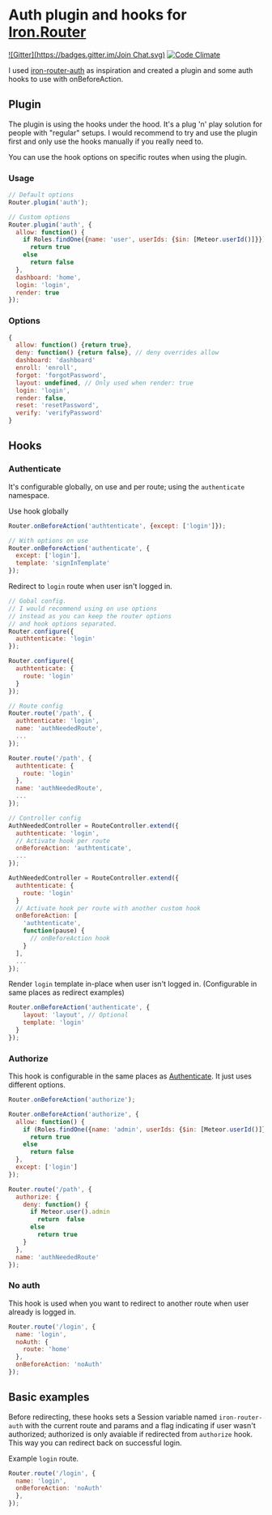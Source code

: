 # Auth plugin and hooks for [Iron.Router](https://github.com/EventedMind/iron-router)

[![Gitter](https://badges.gitter.im/Join Chat.svg)](https://gitter.im/zimme/meteor-iron-router-auth?utm_source=badge&utm_medium=badge&utm_campaign=pr-badge)
[![Code Climate](https://img.shields.io/codeclimate/github/zimme/meteor-iron-router-auth.svg?style=flat)](https://codeclimate.com/github/zimme/meteor-iron-router-auth)

I used [iron-router-auth](https://github.com/XpressiveCode/iron-router-auth) as inspiration and created a plugin and some auth hooks to use with onBeforeAction.

## Plugin

The plugin is using the hooks under the hood. It's a plug 'n' play solution for
people with "regular" setups. I would recommend to try and use the plugin
first and only use the hooks manually if you really need to.

You can use the hook options on specific routes when using the plugin.

### Usage
```js
// Default options
Router.plugin('auth');

// Custom options
Router.plugin('auth', {
  allow: function() {
    if Roles.findOne({name: 'user', userIds: {$in: [Meteor.userId()]}})
      return true
    else
      return false
  },
  dashboard: 'home',
  login: 'login',
  render: true
});
```

### Options
```js
{
  allow: function() {return true},
  deny: function() {return false}, // deny overrides allow
  dashboard: 'dashboard'
  enroll: 'enroll',
  forgot: 'forgotPassword',
  layout: undefined, // Only used when render: true
  login: 'login',
  render: false,
  reset: 'resetPassword',
  verify: 'verifyPassword'
}
```


## Hooks

### Authenticate
It's configurable globally, on use and per route; using the `authenticate`
namespace.

Use hook globally
```js
Router.onBeforeAction('authtenticate', {except: ['login']});

// With options on use
Router.onBeforeAction('authenticate', {
  except: ['login'],
  template: 'signInTemplate'
});
```

Redirect to `login` route when user isn't logged in.

```js
// Gobal config.
// I would recommend using on use options
// instead as you can keep the router options
// and hook options separated.
Router.configure({
  authtenticate: 'login'
});

Router.configure({
  authtenticate: {
    route: 'login'
  }
});

// Route config
Router.route('/path', {
  authtenticate: 'login',
  name: 'authNeededRoute',
  ...
});

Router.route('/path', {
  authtenticate: {
    route: 'login'
  },
  name: 'authNeededRoute',
  ...
});

// Controller config
AuthNeededController = RouteController.extend({
  authtenticate: 'login',
  // Activate hook per route
  onBeforeAction: 'authtenticate',
  ...
});

AuthNeededController = RouteController.extend({
  authtenticate: {
    route: 'login'
  }
  // Activate hook per route with another custom hook
  onBeforeAction: [
    'authtenticate',
    function(pause) {
      // onBeforeAction hook
    }
  ],
  ...
});
```
Render `login` template in-place when user isn't logged in. (Configurable in
same places as redirect examples)
```js
Router.onBeforeAction('authenticate', {
    layout: 'layout', // Optional
    template: 'login'
  }
});
```

### Authorize

This hook is configurable in the same places as [Authenticate](#authenticate).
It just uses different options.

```js
Router.onBeforeAction('authorize');

Router.onBeforeAction('authorize', {
  allow: function() {
    if (Roles.findOne({name: 'admin', userIds: {$in: [Meteor.userId()]}}))
      return true
    else
      return false  
  },
  except: ['login']
});

Router.route('/path', {
  authorize: {
    deny: function() {
      if Meteor.user().admin
        return  false
      else
        return true
    }
  },
  name: 'authNeededRoute'
});
```

### No auth

This hook is used when you want to redirect to another route when user already
is logged in.

```js
Router.route('/login', {
  name: 'login',
  noAuth: {
    route: 'home'
  },
  onBeforeAction: 'noAuth'
});
```

## Basic examples

Before redirecting, these hooks sets a Session variable named
`iron-router-auth` with the current route and params and a flag
indicating if user wasn't authorized; authorized is only avaiable if redirected from `authorize`
 hook.  
This way you can redirect back on successful login.

Example `login` route.
```js
Router.route('/login', {
  name: 'login',
  onBeforeAction: 'noAuth'
  },
});

```
